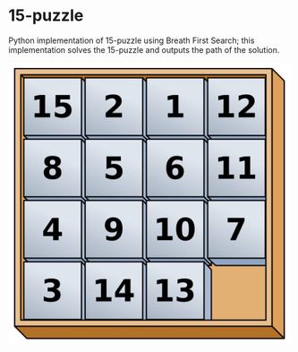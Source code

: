 # 15-puzzle

Python implementation of 15-puzzle using Breath First Search; this implementation solves the 15-puzzle and outputs the path of the solution.

![15-puzzle](/images/15puzzle.png)


